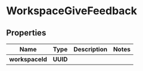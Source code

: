 

# WorkspaceGiveFeedback


## Properties

| Name | Type | Description | Notes |
|------------ | ------------- | ------------- | -------------|
|**workspaceId** | **UUID** |  |  |



